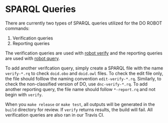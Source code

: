 # SPARQL Queries

There are currently two types of SPARQL queries utilized for the DO ROBOT commands:
1. Verification queries
2. Reporting queries

The verification queries are used with [robot verify](http://robot.obolibrary.org/verify) and the reporting queries are used with [robot query](http://robot.obolibrary.org/verify).

To add another verifcation query, simply create a SPARQL file with the name `verify-*.rq` to check `doid.obo` and `doid.owl` files. To check the edit file only, the file should folllow the naming convention `edit-verify-*.rq`. Similarly, to check the non-classified version of DO, use `dnc-verify-*.rq`. To add another reporting query, the file name should follow `*-report.rq` and not begin with `verify`.

When you `make release` or `make test`, all outputs will be generated in the `build` directory for review. If `verify` returns results, the build will fail. All verification queries are also ran in our Travis CI.

